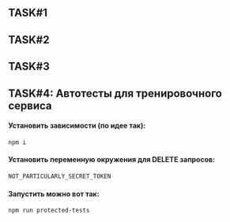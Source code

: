 ## TASK#1
## TASK#2
## TASK#3
## TASK#4: Автотесты для тренировочного сервиса

#### **Установить зависимости (по идее так):**
```
npm i
```
#### **Установить переменную окружения для DELETE запросов:**
```
NOT_PARTICULARLY_SECRET_TOKEN
```
#### **Запустить можно вот так:**
```
npm run protected-tests
```